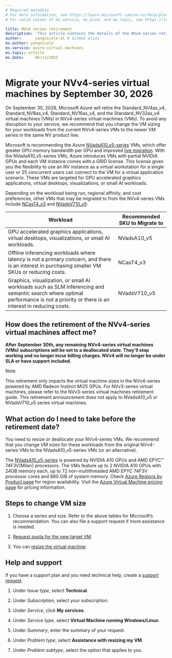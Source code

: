 ```yaml
---
# Required metadata
# For more information, see https://learn.microsoft.com/en-us/help/platform/learn-editor-add-metadata
# For valid values of ms.service, ms.prod, and ms.topic, see https://learn.microsoft.com/en-us/help/platform/metadata-taxonomies

title: NVv4 series retirement
description: 'This article contains the details of the NVv4-series retirement. '
author:      yangnicole-ml # GitHub alias
ms.author: yangnicole
ms.service: azure-virtual-machines
ms.topic: article
ms.date:     06/13/2025
---
```


# Migrate your NVv4-series virtual machines by September 30, 2026

On September 30, 2026, Microsoft Azure will retire the Standard_NV4as_v4, Standard_NV8as_v4, Standard_NV16as_v4, and the Standard_NV32as_v4 virtual machines (VMs) in NVv4-series virtual machines (VMs). To avoid any disruption to your service, we recommend that you change the VM sizing for your workloads from the current NVv4-series VMs to the newer VM series in the same NV product line.

Microsoft is recommending the Azure [NVadsA10_v5-series](/azure/virtual-machines/sizes/gpu-accelerated/nvadsa10v5-series?tabs=sizebasic) VMs, which offer greater GPU memory bandwidth per GPU and improved [live migration](/azure/virtual-machines/maintenance-and-updates). With the NVadsA10_v5-series VMs, Azure introduces VMs with partial NVIDIA GPUs and each VM instance comes with a GRID license. This license gives you the flexibility to use an NV instance as a virtual workstation for a single user or 25 concurrent users can connect to the VM for a virtual application scenario. These VMs are targeted for GPU accelerated graphics applications, virtual desktops, visualizations, or small AI workloads.

Depending on the workload being run, regional affinity, and cost preferences, other VMs that may be migrated to from the NVv4-series VMs include [NCasT4_v3](/azure/virtual-machines/sizes/gpu-accelerated/ncast4v3-series?tabs=sizebasic) and [NVadsV710_v5](/azure/virtual-machines/sizes/gpu-accelerated/nvadsv710-v5-series?tabs=sizebasic):

|Workload|Recommended SKU to Migrate to|
| -------- | -------- |
|GPU accelerated graphics applications, virtual desktops, visualizations, or small AI workloads.|NVadsA10_v5|
|Offline inferencing workloads where latency is not a primary concern, and there is an interest in purchasing smaller VM SKUs or reducing costs.|NCasT4_v3|
|Graphics, visualization, or small AI workloads such as SLM inferencing and semantic search where optimal performance is not a priority or there is an interest in reducing costs.|NVadsV710_v5|

## How does the retirement of the NVv4-series virtual machines affect me? 

__After__ __September 30th, any remaining__ __NVv4-series virtual machines (VMs) subscriptions will be set to a deallocated state. They'll stop working and no longer incur billing charges. NVv4 will no longer be under SLA or have support included.__

> [!NOTE]
> This retirement only impacts the virtual machine sizes in the NVv4-series powered by AMD Radeon Instinct MI25 GPUs. For NVv3-series virtual machines, please refer to the NVv3-series virtual machines retirement guide. This retirement announcement does not apply to NVadsA10_v5 or NVadsV710_v5 series virtual machines. 

## What action do I need to take before the retirement date? 

You need to resize or deallocate your NVv4-series VMs. We recommend that you change VM sizes for these workloads from the original NVv4-series VMs to the NVadsA10_v5-series VMs (or an alternative).

The [NVadsA10_v5-series](/azure/virtual-machines/sizes/gpu-accelerated/nvadsa10v5-series?tabs=sizebasic) is powered by NVIDIA A10 GPUs and AMD EPYC™ 74F3V(Milan) processors. The VMs feature up to 2 NVIDIA A10 GPUs with 24GB memory each, up to 72 non-multithreaded AMD EPYC 74F3V processor cores and 880 GiB of system memory. Check [Azure Regions by Product page](https://azure.microsoft.com/explore/global-infrastructure/products-by-region/) for region availability. Visit the [Azure Virtual Machine pricing page](https://azure.microsoft.com/pricing/details/virtual-machines/) for pricing information.

## Steps to change VM size

1. Choose a series and size. Refer to the above tables for Microsoft’s recommendation. You can also file a support request if more assistance is needed.

1. [Request quota for the new target VM](/azure/azure-portal/supportability/per-vm-quota-requests).

1. You can [resize the virtual machine](/azure/virtual-machines/resize-vm).

## Help and support

If you have a support plan and you need technical help, create a [support request](https://portal.azure.com/).

1. Under _Issue type_, select __Technical__.

1. Under _Subscription_, select your subscription.

1. Under _Service_, click __My services__.

1. Under _Service type_, select __Virtual Machine running Windows/Linux__.

1. Under _Summary_, enter the summary of your request.

1. Under _Problem type_, select __Assistance with resizing my VM.__

1. Under _Problem subtype_, select the option that applies to you.

